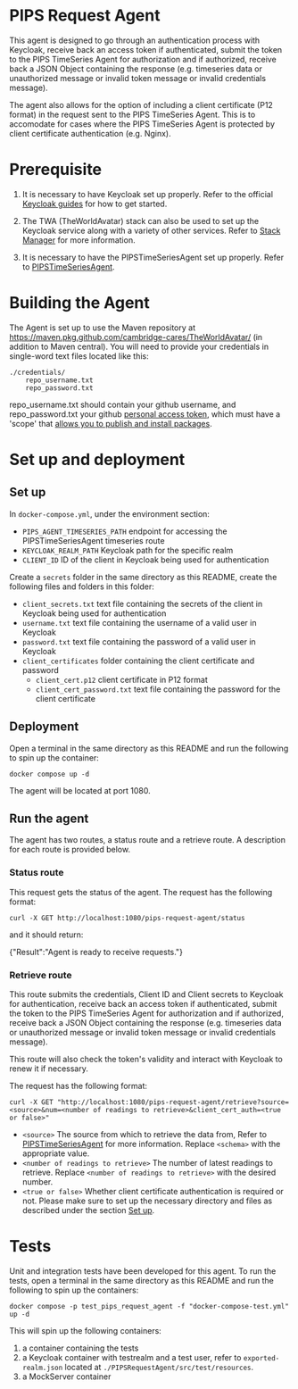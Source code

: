# PIPS Request Agent
This agent is designed to go through an authentication process with Keycloak, receive back an access token if authenticated, submit the token to the PIPS TimeSeries Agent for authorization and if authorized, receive back a JSON Object containing the response (e.g. timeseries data or unauthorized message or invalid token message or invalid credentials message).

The agent also allows for the option of including a client certificate (P12 format) in the request sent to the PIPS TimeSeries Agent. This is to accomodate for cases where the PIPS TimeSeries Agent is protected by client certificate authentication (e.g. Nginx).

# Prerequisite
1. It is necessary to have Keycloak set up properly. Refer to the official [Keycloak guides](https://www.keycloak.org/guides#getting-started) for how to get started. 

2. The TWA (TheWorldAvatar) stack can also be used to set up the Keycloak service along with a variety of other services. Refer to [Stack Manager](https://github.com/TheWorldAvatar/stack/tree/main/stack-manager) for more information.

3) It is necessary to have the PIPSTimeSeriesAgent set up properly. Refer to [PIPSTimeSeriesAgent](https://github.com/cambridge-cares/TheWorldAvatar/tree/main/Agents/PIPSTimeSeriesAgent).

# Building the Agent
The Agent is set up to use the Maven repository at https://maven.pkg.github.com/cambridge-cares/TheWorldAvatar/ (in addition to Maven central). You will need to provide your credentials in single-word text files located like this:
```
./credentials/
    repo_username.txt
    repo_password.txt
```
repo_username.txt should contain your github username, and repo_password.txt your github [personal access token](https://docs.github.com/en/github/authenticating-to-github/creating-a-personal-access-token),
which must have a 'scope' that [allows you to publish and install packages](https://docs.github.com/en/packages/working-with-a-github-packages-registry/working-with-the-apache-maven-registry#authenticating-to-github-packages).

# Set up and deployment
## Set up
In `docker-compose.yml`, under the environment section:
- `PIPS_AGENT_TIMESERIES_PATH` endpoint for accessing the PIPSTimeSeriesAgent timeseries route
- `KEYCLOAK_REALM_PATH` Keycloak path for the specific realm
- `CLIENT_ID` ID of the client in Keycloak being used for authentication

Create a `secrets` folder in the same directory as this README, create the following files and folders in this folder:
- `client_secrets.txt` text file containing the secrets of the client in Keycloak being used for authentication
- `username.txt` text file containing the username of a valid user in Keycloak
- `password.txt` text file containing the password of a valid user in Keycloak
- `client_certificates` folder containing the client certificate and password
    - `client_cert.p12` client certificate in P12 format
    - `client_cert_password.txt` text file containing the password for the client certificate

## Deployment
Open a terminal in the same directory as this README and run the following to spin up the container:
```
docker compose up -d
```
The agent will be located at port 1080.

## Run the agent
The agent has two routes, a status route and a retrieve route. A description for each route is provided below.

### Status route
This request gets the status of the agent. The request has the following format:
```
curl -X GET http://localhost:1080/pips-request-agent/status
```
and it should return:

{"Result":"Agent is ready to receive requests."}

### Retrieve route
This route submits the credentials, Client ID and Client secrets to Keycloak for authentication, receive back an access token if authenticated, submit the token to the PIPS TimeSeries Agent for authorization and if authorized, receive back a JSON Object containing the response (e.g. timeseries data or unauthorized message or invalid token message or invalid credentials message). 

This route will also check the token's validity and interact with Keycloak to renew it if necessary.

The request has the following format:
```
curl -X GET "http://localhost:1080/pips-request-agent/retrieve?source=<source>&num=<number of readings to retrieve>&client_cert_auth=<true or false>"
```
- `<source>` The source from which to retrieve the data from, Refer to [PIPSTimeSeriesAgent](https://github.com/cambridge-cares/TheWorldAvatar/tree/main/Agents/PIPSTimeSeriesAgent) for more information. Replace `<schema>` with the appropriate value.
- `<number of readings to retrieve>` The number of latest readings to retrieve. Replace `<number of readings to retrieve>` with the desired number.
- `<true or false>` Whether client certificate authentication is required or not. Please make sure to set up the necessary directory and files as described under the section [Set up](#set-up).

# Tests
Unit and integration tests have been developed for this agent. To run the tests, open a terminal in the same directory as this README and run the following to spin up the containers:
```
docker compose -p test_pips_request_agent -f "docker-compose-test.yml" up -d
```

This will spin up the following containers:
1. a container containing the tests
2. a Keycloak container with testrealm and a test user, refer to `exported-realm.json` located at `./PIPSRequestAgent/src/test/resources`.
3. a MockServer container